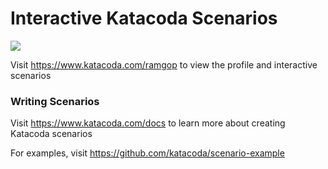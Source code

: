 # Interactive Katacoda Scenarios

[![](http://shields.katacoda.com/katacoda/ramgop/count.svg)](https://www.katacoda.com/ramgop "Get your profile on Katacoda.com")

Visit https://www.katacoda.com/ramgop to view the profile and interactive scenarios

### Writing Scenarios
Visit https://www.katacoda.com/docs to learn more about creating Katacoda scenarios

For examples, visit https://github.com/katacoda/scenario-example
